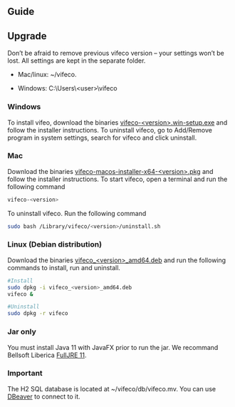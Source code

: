 ## Guide

## Upgrade
Don’t be afraid to remove previous vifeco version – your settings won’t be lost. All settings are kept in the separate folder.

- Mac/linux: ~/vifeco.

- Windows: C:\Users\\<user\>\vifeco

### Windows
To install vifeo, download the binaries [vifeco-\<version\>.win-setup.exe](https://github.com/LAEQ/vifeco/releases) and follow the installer instructions.
To uninstall vifeco, go to Add/Remove program in system settings, search for vifeco and click uninstall.

### Mac
Download the binaries [vifeco-macos-installer-x64-\<version\>.pkg](https://github.com/LAEQ/vifeco/releases) and follow the installer instructions.
To start vifeco, open a terminal and run the following command
```bash
vifeco-<version>
```
  
To uninstall vifeco. 
Run the following command
```bash
sudo bash /Library/vifeco/<version>/uninstall.sh
```

### Linux (Debian distribution)
Download the binaries [vifeco_\<version\>_amd64.deb](https://github.com/LAEQ/vifeco/releases) and run the following commands to install, run and uninstall.
  
```bash
#Install
sudo dpkg -i vifeco_<version>_amd64.deb
vifeco &

#Uninstall
sudo dpkg -r vifeco

```

### Jar only
You must install Java 11 with JavaFX prior to run the jar. We recommand Bellsoft Liberica [FullJRE 11](https://bell-sw.com/pages/downloads/#/java-11-lts). 


### Important
The H2 SQL database is located at ~/vifeco/db/vifeco.mv. You can use [DBeaver](https://dbeaver.io/download/) to connect to it.
